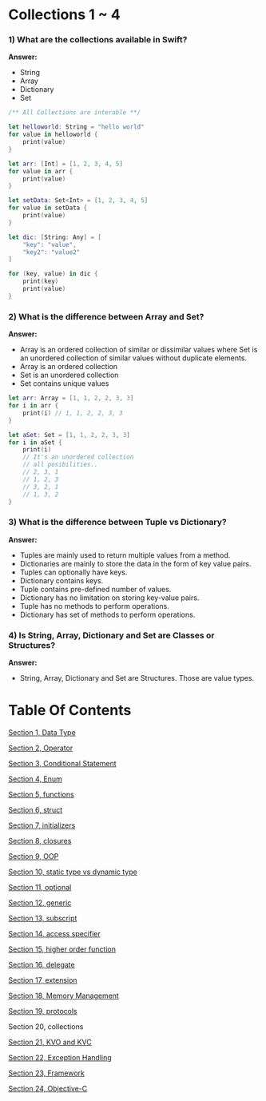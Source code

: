# Collections 1 ~ 4

### 1) What are the collections available in Swift?

**Answer:**

- String
- Array
- Dictionary
- Set

```swift
/** All Collections are interable **/

let helloworld: String = "hello world"
for value in helloworld {
	print(value)
}

let arr: [Int] = [1, 2, 3, 4, 5]
for value in arr {
	print(value)
}

let setData: Set<Int> = [1, 2, 3, 4, 5]
for value in setData {
	print(value)
}

let dic: [String: Any] = [
	"key": "value",
	"key2": "value2"
]

for (key, value) in dic {
	print(key)
	print(value)
}
```

### 2) What is the difference between Array and Set?

**Answer:**

- Array is an ordered collection of similar or dissimilar values where Set is an unordered collection of similar values without duplicate elements.
- Array is an ordered collection
- Set is an unordered collection
- Set contains unique values

```swift
let arr: Array = [1, 1, 2, 2, 3, 3]
for i in arr {
    print(i) // 1, 1, 2, 2, 3, 3
}

let aSet: Set = [1, 1, 2, 2, 3, 3]
for i in aSet {
    print(i)
    // It's an unordered collection
    // all posibilities..
    // 2, 3, 1
    // 1, 2, 3
    // 3, 2, 1
    // 1, 3, 2
}
```

### 3) What is the difference between Tuple vs Dictionary?

**Answer:**

- Tuples are mainly used to return multiple values from a method.
- Dictionaries are mainly to store the data in the form of key value pairs.
- Tuples can optionally have keys.
- Dictionary contains keys.
- Tuple contains pre-defined number of values.
- Dictionary has no limitation on storing key-value pairs.
- Tuple has no methods to perform operations.
- Dictionary has set of methods to perform operations.

### 4) Is String, Array, Dictionary and Set are Classes or Structures?

**Answer:**

- String, Array, Dictionary and Set are Structures. Those are value types.

# Table Of Contents

[Section 1, Data Type](/section1-datatypes/README.md)

[Section 2, Operator](/section2-operator/README.md)

[Section 3, Conditional Statement](/section3-conditional-statement/README.md)

[Section 4, Enum](/section4-enum/README.md)

[Section 5, functions](/section5-function/README.md)

[Section 6, struct](/section6-struct/README.md)

[Section 7, initializers](/section7-initializers/README.md)

[Section 8, closures](/section8-closures/README.md)

[Section 9, OOP](/section9-oop/README.md)

[Section 10, static type vs dynamic type](/section10-static_dynamic_type_difference/README.md)

[Section 11, optional](/section11-optional/README.md)

[Section 12, generic](/section12-generic/README.md)

[Section 13, subscript](/section13-subscript/README.md)

[Section 14, access specifier](/section14-access-specifier/README.md)

[Section 15, higher order function](/section15-higher_order_fuctions/README.md)

[Section 16, delegate](/section16-delegate/README.md)

[Section 17, extension](/section17-extension/README.md)

[Section 18, Memory Management](/section18-memory_management/README.md)

[Section 19, protocols](/section19-protocols/README.md)

Section 20, collections

[Section 21, KVO and KVC](/section21-kvo_kvc-question/README.md)

[Section 22, Exception Handling](/section22-exeception_handling-question/README.md)

[Section 23, Framework](/section23-framework-question/README.md)

[Section 24, Objective-C](/section24-objective_c-question/README.md)